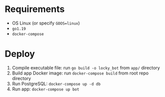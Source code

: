# Requirements

- OS Linux (or specify `GOOS=linux`)
- `go1.19`
- `docker-compose`

# Deploy

1. Compile executable file: run `go build -o locky_bot` from `app/` directory
2. Build app Docker image: run `docker-compose build` from root repo directory
3. Run PostgreSQL: `docker-compose up -d db`
4. Run app: `docker-compose up bot`